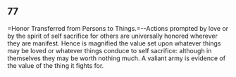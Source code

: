 ## 77

=Honor Transferred from Persons to Things.=--Actions prompted by love or
by the spirit of self sacrifice for others are universally honored
wherever they are manifest. Hence is magnified the value set upon
whatever things may be loved or whatever things conduce to self
sacrifice: although in themselves they may be worth nothing much. A
valiant army is evidence of the value of the thing it fights for.


